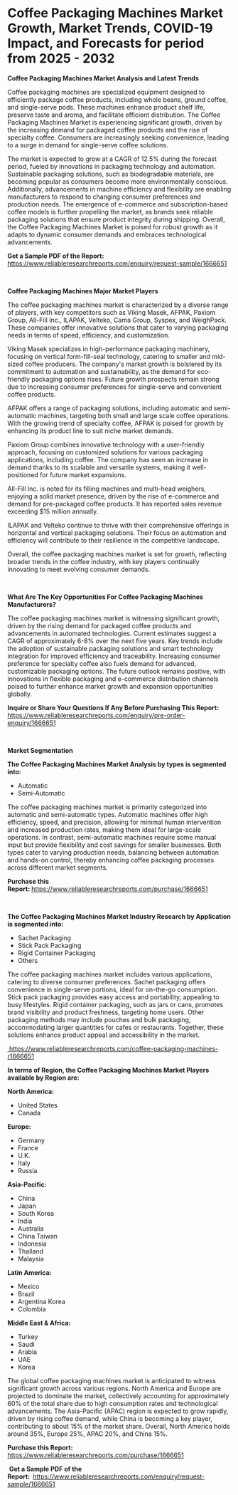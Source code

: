 <p><h1>Coffee Packaging Machines Market Growth, Market Trends, COVID-19 Impact, and Forecasts for period from 2025 - 2032</h1></p><p><strong>Coffee Packaging Machines Market Analysis and Latest Trends</strong></p>
<p><p>Coffee packaging machines are specialized equipment designed to efficiently package coffee products, including whole beans, ground coffee, and single-serve pods. These machines enhance product shelf life, preserve taste and aroma, and facilitate efficient distribution. The Coffee Packaging Machines Market is experiencing significant growth, driven by the increasing demand for packaged coffee products and the rise of specialty coffee. Consumers are increasingly seeking convenience, leading to a surge in demand for single-serve coffee solutions.</p><p>The market is expected to grow at a CAGR of 12.5% during the forecast period, fueled by innovations in packaging technology and automation. Sustainable packaging solutions, such as biodegradable materials, are becoming popular as consumers become more environmentally conscious. Additionally, advancements in machine efficiency and flexibility are enabling manufacturers to respond to changing consumer preferences and production needs. The emergence of e-commerce and subscription-based coffee models is further propelling the market, as brands seek reliable packaging solutions that ensure product integrity during shipping. Overall, the Coffee Packaging Machines Market is poised for robust growth as it adapts to dynamic consumer demands and embraces technological advancements.</p></p>
<p><strong>Get a Sample PDF of the Report:&nbsp;</strong> <a href="https://www.reliableresearchreports.com/enquiry/request-sample/1666651?utm_campaign=3220&utm_medium=2&utm_source=Github&utm_content=ia&utm_term=16042025&utm_id=coffee-packaging-machines">https://www.reliableresearchreports.com/enquiry/request-sample/1666651</a></p>
<p>&nbsp;</p>
<p><strong>Coffee Packaging Machines Major Market Players</strong></p>
<p><p>The coffee packaging machines market is characterized by a diverse range of players, with key competitors such as Viking Masek, AFPAK, Paxiom Group, All-Fill Inc., ILAPAK, Velteko, Cama Group, Syspex, and WeighPack. These companies offer innovative solutions that cater to varying packaging needs in terms of speed, efficiency, and customization.</p><p>Viking Masek specializes in high-performance packaging machinery, focusing on vertical form-fill-seal technology, catering to smaller and mid-sized coffee producers. The company's market growth is bolstered by its commitment to automation and sustainability, as the demand for eco-friendly packaging options rises. Future growth prospects remain strong due to increasing consumer preferences for single-serve and convenient coffee products.</p><p>AFPAK offers a range of packaging solutions, including automatic and semi-automatic machines, targeting both small and large scale coffee operations. With the growing trend of specialty coffee, AFPAK is poised for growth by enhancing its product line to suit niche market demands.</p><p>Paxiom Group combines innovative technology with a user-friendly approach, focusing on customized solutions for various packaging applications, including coffee. The company has seen an increase in demand thanks to its scalable and versatile systems, making it well-positioned for future market expansions.</p><p>All-Fill Inc. is noted for its filling machines and multi-head weighers, enjoying a solid market presence, driven by the rise of e-commerce and demand for pre-packaged coffee products. It has reported sales revenue exceeding $15 million annually.</p><p>ILAPAK and Velteko continue to thrive with their comprehensive offerings in horizontal and vertical packaging solutions. Their focus on automation and efficiency will contribute to their resilience in the competitive landscape.</p><p>Overall, the coffee packaging machines market is set for growth, reflecting broader trends in the coffee industry, with key players continually innovating to meet evolving consumer demands.</p></p>
<p>&nbsp;</p>
<p><strong>What Are The Key Opportunities For Coffee Packaging Machines Manufacturers?</strong></p>
<p><p>The coffee packaging machines market is witnessing significant growth, driven by the rising demand for packaged coffee products and advancements in automated technologies. Current estimates suggest a CAGR of approximately 6-8% over the next five years. Key trends include the adoption of sustainable packaging solutions and smart technology integration for improved efficiency and traceability. Increasing consumer preference for specialty coffee also fuels demand for advanced, customizable packaging options. The future outlook remains positive, with innovations in flexible packaging and e-commerce distribution channels poised to further enhance market growth and expansion opportunities globally.</p></p>
<p><strong>Inquire or Share Your Questions If Any Before Purchasing This Report:</strong> <a href="https://www.reliableresearchreports.com/enquiry/pre-order-enquiry/1666651?utm_campaign=3220&utm_medium=2&utm_source=Github&utm_content=ia&utm_term=16042025&utm_id=coffee-packaging-machines">https://www.reliableresearchreports.com/enquiry/pre-order-enquiry/1666651</a></p>
<p>&nbsp;</p>
<p><strong>Market Segmentation</strong></p>
<p><strong>The Coffee Packaging Machines Market Analysis by types is segmented into:</strong></p>
<p><ul><li>Automatic</li><li>Semi-Automatic</li></ul></p>
<p><p>The coffee packaging machines market is primarily categorized into automatic and semi-automatic types. Automatic machines offer high efficiency, speed, and precision, allowing for minimal human intervention and increased production rates, making them ideal for large-scale operations. In contrast, semi-automatic machines require some manual input but provide flexibility and cost savings for smaller businesses. Both types cater to varying production needs, balancing between automation and hands-on control, thereby enhancing coffee packaging processes across different market segments.</p></p>
<p><strong>Purchase this Report:&nbsp;</strong><a href="https://www.reliableresearchreports.com/purchase/1666651?utm_campaign=3220&utm_medium=2&utm_source=Github&utm_content=ia&utm_term=16042025&utm_id=coffee-packaging-machines">https://www.reliableresearchreports.com/purchase/1666651</a></p>
<p>&nbsp;</p>
<p><strong>The Coffee Packaging Machines Market Industry Research by Application is segmented into:</strong></p>
<p><ul><li>Sachet Packaging</li><li>Stick Pack Packaging</li><li>Rigid Container Packaging</li><li>Others</li></ul></p>
<p><p>The coffee packaging machines market includes various applications, catering to diverse consumer preferences. Sachet packaging offers convenience in single-serve portions, ideal for on-the-go consumption. Stick pack packaging provides easy access and portability, appealing to busy lifestyles. Rigid container packaging, such as jars or cans, promotes brand visibility and product freshness, targeting home users. Other packaging methods may include pouches and bulk packaging, accommodating larger quantities for cafes or restaurants. Together, these solutions enhance product appeal and accessibility in the market.</p></p>
<p><a href="https://www.reliableresearchreports.com/coffee-packaging-machines-r1666651?utm_campaign=3220&utm_medium=2&utm_source=Github&utm_content=ia&utm_term=16042025&utm_id=coffee-packaging-machines">&nbsp;https://www.reliableresearchreports.com/coffee-packaging-machines-r1666651</a></p>
<p><strong>In terms of Region, the Coffee Packaging Machines Market Players available by Region are:</strong></p>
<p>
    <p> <strong> North America: </strong>
        <ul>
            <li>United States</li>
            <li>Canada</li>
        </ul>
        </p> 
    <p> <strong> Europe: </strong>
        <ul>
            <li>Germany</li>
            <li>France</li>
            <li>U.K.</li>
            <li>Italy</li>
            <li>Russia</li>
        </ul>
        </p> 
    <p> <strong> Asia-Pacific: </strong>
        <ul>
            <li>China</li>
            <li>Japan</li>
            <li>South Korea</li>
            <li>India</li>
            <li>Australia</li>
            <li>China Taiwan</li>
            <li>Indonesia</li>
            <li>Thailand</li>
            <li>Malaysia</li>
        </ul>
        </p> 
    <p> <strong> Latin America: </strong>
        <ul>
            <li>Mexico</li>
            <li>Brazil</li>
            <li>Argentina Korea</li>
            <li>Colombia</li>
        </ul>
        </p> 
    <p> <strong> Middle East & Africa: </strong>
        <ul>
            <li>Turkey</li>
            <li>Saudi</li>
            <li>Arabia</li>
            <li>UAE</li>
            <li>Korea</li>
        </ul>
    </p>
    </p>
<p><p>The global coffee packaging machines market is anticipated to witness significant growth across various regions. North America and Europe are projected to dominate the market, collectively accounting for approximately 60% of the total share due to high consumption rates and technological advancements. The Asia-Pacific (APAC) region is expected to grow rapidly, driven by rising coffee demand, while China is becoming a key player, contributing to about 15% of the market share. Overall, North America holds around 35%, Europe 25%, APAC 20%, and China 15%.</p></p>
<p><strong>Purchase this Report: </strong><a href="https://www.reliableresearchreports.com/purchase/1666651?utm_campaign=3220&utm_medium=2&utm_source=Github&utm_content=ia&utm_term=16042025&utm_id=coffee-packaging-machines">https://www.reliableresearchreports.com/purchase/1666651</a></p>
<p>&nbsp;<strong>Get a Sample PDF of the Report:&nbsp;&nbsp;</strong><a href="https://www.reliableresearchreports.com/enquiry/request-sample/1666651?utm_campaign=3220&utm_medium=2&utm_source=Github&utm_content=ia&utm_term=16042025&utm_id=coffee-packaging-machines">https://www.reliableresearchreports.com/enquiry/request-sample/1666651</a></p>
<p><strong></strong></p>
<p><p></p><p></p><p></p></p>